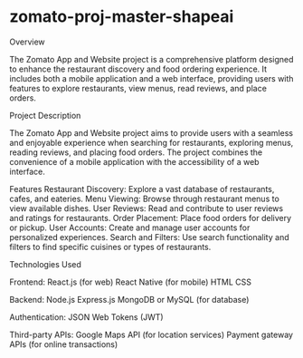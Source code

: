 # zomato-proj-master-shapeai

Overview

The Zomato App and Website project is a comprehensive platform designed to enhance the restaurant discovery and food ordering experience. It includes both a mobile application and a web interface, providing users with features to explore restaurants, view menus, read reviews, and place orders.

Project Description

The Zomato App and Website project aims to provide users with a seamless and enjoyable experience when searching for restaurants, exploring menus, reading reviews, and placing food orders. The project combines the convenience of a mobile application with the accessibility of a web interface.

Features
Restaurant Discovery: Explore a vast database of restaurants, cafes, and eateries.
Menu Viewing: Browse through restaurant menus to view available dishes.
User Reviews: Read and contribute to user reviews and ratings for restaurants.
Order Placement: Place food orders for delivery or pickup.
User Accounts: Create and manage user accounts for personalized experiences.
Search and Filters: Use search functionality and filters to find specific cuisines or types of restaurants.


Technologies Used


Frontend:
React.js (for web)
React Native (for mobile)
HTML
CSS


Backend:
Node.js
Express.js
MongoDB or MySQL (for database)


Authentication:
JSON Web Tokens (JWT)


Third-party APIs:
Google Maps API (for location services)
Payment gateway APIs (for online transactions)
